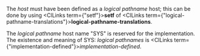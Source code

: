  



The *host* must have been defined as a *logical pathname* host; this can be done by using <ClLinks  term={"setf"}><b>setf</b></ClLinks> of <ClLinks  term={"logical-pathname-translations"}><b>logical-pathname-translations</b></ClLinks>. 



The *logical pathname* host name "SYS" is reserved for the implementation. The existence and meaning of SYS: *logical pathnames* is <ClLinks  term={"implementation-defined"}><i>implementation-defined</i></ClLinks>. 



